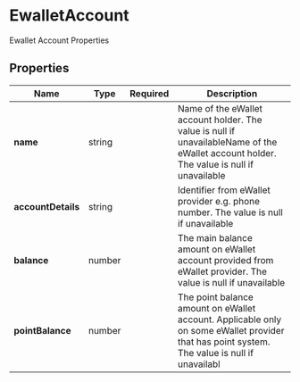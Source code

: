# EwalletAccount

Ewallet Account Properties

## Properties

| Name | Type | Required | Description |
| ------------ | ------------- | ------------- | ------------- |
| **name** | string |  | Name of the eWallet account holder. The value is null if unavailableName of the eWallet account holder. The value is null if unavailable |
**accountDetails** | string |  | Identifier from eWallet provider e.g. phone number. The value is null if unavailable |
**balance** | number |  | The main balance amount on eWallet account provided from eWallet provider. The value is null if unavailable |
**pointBalance** | number |  | The point balance amount on eWallet account. Applicable only on some eWallet provider that has point system. The value is null if unavailabl |


